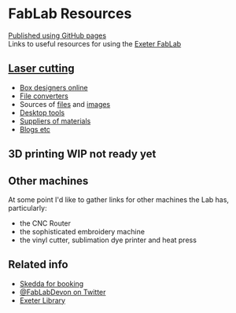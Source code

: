 # FabLab Resources
[Published using GitHub pages](https://annesadleir.github.io/fablab-resources/)  
Links to useful resources for using the [Exeter FabLab](https://fablabdevon.org/)

## [Laser cutting](laser-resources.md)
* [Box designers online](laser-resources.md#box-designers)
* [File converters](laser-resources.md#file-converters)
* Sources of [files](laser-resources.md#sources-of-files) and [images](laser-resources.md#free-vector-images)
* [Desktop tools](laser-resources.md#desktop-tools)
* [Suppliers of materials](laser-resources.md#suppliers-of-materials)
* [Blogs etc](laser-resources.md#blogs-etc)

## 3D printing WIP not ready yet

## Other machines
At some point I'd like to gather links for other machines the Lab has, particularly:
* the CNC Router
* the sophisticated embroidery machine
* the vinyl cutter, sublimation dye printer and heat press

## Related info
* [Skedda for booking](https://exeterfablabdevon.skedda.com/)
* [@FabLabDevon on Twitter](https://twitter.com/FabLabDevon)
* [Exeter Library](https://www.devonlibraries.org.uk/web/arena/exeterlibrary)
